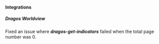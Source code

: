 
#### Integrations

##### Dragos Worldview

Fixed an issue where ***dragos-get-indicators*** failed when the total page number was 0.
